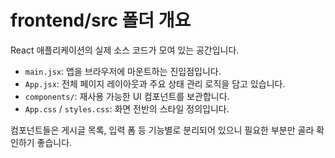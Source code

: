 # frontend/src 폴더 개요

React 애플리케이션의 실제 소스 코드가 모여 있는 공간입니다.

- `main.jsx`: 앱을 브라우저에 마운트하는 진입점입니다.
- `App.jsx`: 전체 페이지 레이아웃과 주요 상태 관리 로직을 담고 있습니다.
- `components/`: 재사용 가능한 UI 컴포넌트를 보관합니다.
- `App.css` / `styles.css`: 화면 전반의 스타일 정의입니다.

컴포넌트들은 게시글 목록, 입력 폼 등 기능별로 분리되어 있으니 필요한 부분만 골라 확인하기 좋습니다.
